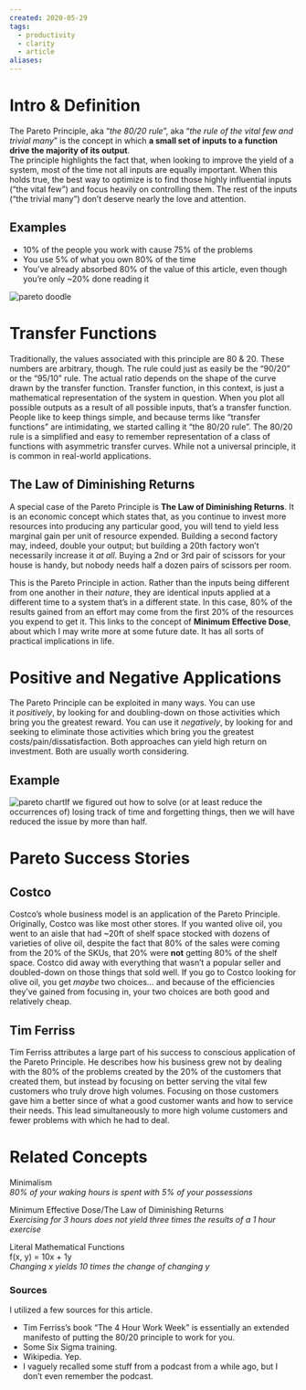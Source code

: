 ```yaml
---
created: 2020-05-29
tags:
  - productivity
  - clarity
  - article
aliases:
---
```

# Intro & Definition

The Pareto Principle, aka “_the 80/20 rule_”, aka “_the rule of the vital few and trivial many_” is the concept in which **a small set of inputs to a function drive the majority of its output**.  
The principle highlights the fact that, when looking to improve the yield of a system, most of the time not all inputs are equally important. When this holds true, the best way to optimize is to find those highly influential inputs (“the vital few”) and focus heavily on controlling them. The rest of the inputs (“the trivial many”) don’t deserve nearly the love and attention.

## Examples

- 10% of the people you work with cause 75% of the problems
- You use 5% of what you own 80% of the time
- You’ve already absorbed 80% of the value of this article, even though you’re only ~20% done reading it

![pareto doodle](http://aarongilly.com/assets/images/gillespedia/pareto-scale.PNG)

# Transfer Functions

Traditionally, the values associated with this principle are 80 & 20. These numbers are arbitrary, though. The rule could just as easily be the “90/20” or the “95/10” rule. The actual ratio depends on the shape of the curve drawn by the transfer function. Transfer function, in this context, is just a mathematical representation of the system in question. When you plot all possible outputs as a result of all possible inputs, that’s a transfer function. People like to keep things simple, and because terms like “transfer functions” are intimidating, we started calling it “the 80/20 rule”. The 80/20 rule is a simplified and easy to remember representation of a class of functions with asymmetric transfer curves. While not a universal principle, it is common in real-world applications.

## The Law of Diminishing Returns

A special case of the Pareto Principle is **The Law of Diminishing Returns**. It is an economic concept which states that, as you continue to invest more resources into producing any particular good, you will tend to yield less marginal gain per unit of resource expended. Building a second factory may, indeed, double your output; but building a 20th factory won’t necessarily increase it _at all_. Buying a 2nd or 3rd pair of scissors for your house is handy, but nobody needs half a dozen pairs of scissors per room.

This is the Pareto Principle in action. Rather than the inputs being different from one another in their _nature_, they are identical inputs applied at a different time to a system that’s in a different state. In this case, 80% of the results gained from an effort may come from the first 20% of the resources you expend to get it. This links to the concept of **Minimum Effective Dose**, about which I may write more at some future date. It has all sorts of practical implications in life.

# Positive and Negative Applications

The Pareto Principle can be exploited in many ways. You can use it _positively_, by looking for and doubling-down on those activities which bring you the greatest reward. You can use it _negatively_, by looking for and seeking to eliminate those activities which bring you the greatest costs/pain/dissatisfaction. Both approaches can yield high return on investment. Both are usually worth considering.

## Example

![pareto chart](http://aarongilly.com/assets/images/gillespedia/pareto-chart.PNG)If we figured out how to solve (or at least reduce the occurrences of) losing track of time and forgetting things, then we will have reduced the issue by more than half.

# Pareto Success Stories

## Costco

Costco’s whole business model is an application of the Pareto Principle. Originally, Costco was like most other stores. If you wanted olive oil, you went to an aisle that had ~20ft of shelf space stocked with dozens of varieties of olive oil, despite the fact that 80% of the sales were coming from the 20% of the SKUs, that 20% were **not** getting 80% of the shelf space. Costco did away with everything that wasn’t a popular seller and doubled-down on those things that sold well. If you go to Costco looking for olive oil, you get _maybe_ two choices… and because of the efficiencies they’ve gained from focusing in, your two choices are both good and relatively cheap.

## Tim Ferriss

Tim Ferriss attributes a large part of his success to conscious application of the Pareto Principle. He describes how his business grew not by dealing with the 80% of the problems created by the 20% of the customers that created them, but instead by focusing on better serving the vital few customers who truly drove high volumes. Focusing on those customers gave him a better since of what a good customer wants and how to service their needs. This lead simultaneously to more high volume customers and fewer problems with which he had to deal.

# Related Concepts

Minimalism  
_80% of your waking hours is spent with 5% of your possessions_

Minimum Effective Dose/The Law of Diminishing Returns  
_Exercising for 3 hours does not yield three times the results of a 1 hour exercise_

Literal Mathematical Functions  
f(x, y) = 10x + 1y  
_Changing x yields 10 times the change of changing y_

### Sources

I utilized a few sources for this article.

- Tim Ferriss’s book “The 4 Hour Work Week” is essentially an extended manifesto of putting the 80/20 principle to work for you.
- Some Six Sigma training.
- Wikipedia. Yep.
- I vaguely recalled some stuff from a podcast from a while ago, but I don’t even remember the podcast.